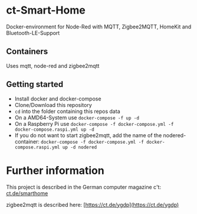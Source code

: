 
# ct-Smart-Home
Docker-environment for Node-Red with MQTT, Zigbee2MQTT, HomeKit and Bluetooth-LE-Support

## Containers
Uses mqtt, node-red and zigbee2mqtt

## Getting started
* Install docker and docker-compose
* Clone/Download this repository
* `cd` into the folder containing this repos data
* On a AMD64-System use `docker-compose -f up -d`
* On a Raspberry Pi use `docker-compose -f docker-compose.yml -f docker-compose.raspi.yml up -d`
* If you do not want to start zigbee2mqtt, add the name of the nodered-container: `docker-compose -f docker-compose.yml -f docker-compose.raspi.yml up -d nodered`

# Further information
This project is described in the German computer magazine c't: [ct.de/smarthome](ct.de/smarthome)

zigbee2mqtt is described here: [https://ct.de/ygdp](https://ct.de/ygdp)
